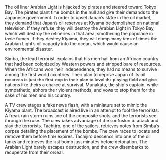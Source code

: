 <!-- The Explosion (1975) -->

The oil liner Arabian Light is hijacked by pirates and steered toward Tokyo Bay. The pirates plant time bombs in the hull and give their demands to the Japanese government. In order to upset Japan’s stake in the oil market, they demand that Japan’s oil reserves at Kiyama be demolished on national television. If they refuse, they will destroy the Arabian Light in Tokyo Bay, which will destroy the refineries in that area, smothering the populace in toxic fumes. If they destroy Kiyama, they will dump many tens of times the Arabian Light’s oil capacity into the ocean, which would cause an environmental disaster.

Simba, the lead terrorist, explains that his men hail from an African country that had been colonized by Western powers and stripped bare of resources. When the Africans won their independence, they had no means to survive among the first world countries. Their plan to deprive Japan of its oil reserves is just the first step in their plan to level the playing field and give nations like theirs a chance at survival. Munakata, the ship's captain, while sympathetic, abhors their violent methods, and vows to stop them for the sake of his men and his country.

A TV crew stages a fake news flash, with a miniature set to mimic the Kiyama plant. The broadcast is aired live in an attempt to fool the terrorists. A freak rain storm ruins one of the composite shots, and the terrorists see through the ruse. The crew takes advantage of the confusion to attack and slay the terrorists. Tachijiro, one of the sailors, retrieves notes from Simba’s corpse detailing the placement of the bombs. The crew races to locate and remove them before time expires. Tachijiro descends into one of the oil tanks and retrieves the last bomb just minutes before detonation. The Arabian Light barely escapes destruction, and the crew disembarks to recuperate from their ordeal.